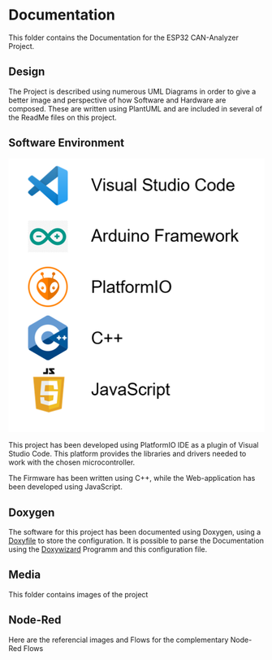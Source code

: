 # Documentation
This folder contains the Documentation for the ESP32 CAN-Analyzer Project. 

## Design
The Project is described using numerous UML Diagrams in order to give a better image and perspective of how Software and Hardware are composed. These are written using PlantUML and are included in several of the ReadMe files on this project. 

## Software Environment
![Software Environment](./Media/Software_Environment.png)

This project has been developed using PlatformIO IDE as a plugin of Visual Studio Code. This platform provides the libraries and drivers needed to work with the chosen microcontroller. 

The Firmware has been written using C++, while the Web-application has been developed using JavaScript.

## Doxygen
The software for this project has been documented using Doxygen, using a [Doxyfile](./doxyfile) to store the configuration. 
It is possible to parse the Documentation using the [Doxywizard](https://www.doxygen.nl/download.html) Programm and this configuration file.

## Media
This folder contains images of the project

## Node-Red
Here are the referencial images and Flows for the complementary Node-Red Flows